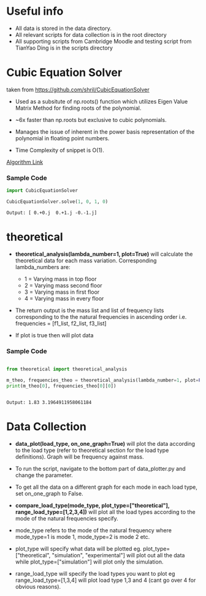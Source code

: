 # Useful info
* All data is stored in the data directory.
* All relevant scripts for data collection is in the root directory
* All supporting scripts from Cambridge Moodle and testing script from TianYao Ding is in the scripts directory


# Cubic Equation Solver

taken from https://github.com/shril/CubicEquationSolver


* Used as a subsitute of np.roots() function which utilizes Eigen Value Matrix Method for finding roots of the polynomial.

  

* ~6x faster than np.roots but exclusive to cubic polynomials.

  

* Manages the issue of inherent in the power basis representation of the polynomial in floating point numbers.

  

* Time Complexity of snippet is O(1).

  

[Algorithm Link](http://www.1728.org/cubic2.htm)

  

### Sample Code
```python
import CubicEquationSolver

CubicEquationSolver.solve(1, 0, 1, 0)
```
```
Output: [ 0.+0.j  0.+1.j -0.-1.j]
```

  

# theoretical

* **theoretical_analysis(lambda_number=1, plot=True)** will calculate the theoretical data for each mass variation. Corresponding lambda_numbers are:
	* 1 = Varying mass in top floor
	* 2 = Varying mass second floor
	* 3 = Varying mass in first floor
	* 4 = Varying mass in every floor

* The return output is the mass list and list of frequency lists corresponding to the the natural frequencies in ascending order i.e. frequencies = [f1_list, f2_list, f3_list]

* If plot is true then will plot data

### Sample Code

```python

from theoretical import theoretical_analysis

m_theo, frequencies_theo = theoretical_analysis(lambda_number=1, plot=False)
print(m_theo[0], frequencies_theo[0][0])

```

```

Output: 1.83 3.1964911958061184

```

# Data Collection
* **data_plot(load_type, on_one_graph=True)** will plot the data according to the load type (refer to theoretical section for the load type definitions). Graph will be frequency against mass.
* To run the script, navigate to the bottom part of data_plotter.py and change the parameter.
* To get all the data on a different graph for each mode in each load type, set on_one_graph to False.


* **compare_load_type(mode_type, plot_type=["theoretical"], range_load_type=[1,2,3,4])** will plot all the load types according to the mode of the natural frequencies specify.

* mode_type refers to the mode of the natural frequency where mode_type=1 is mode 1, mode_type=2 is mode 2 etc.

* plot_type will specify what data will be plotted eg. plot_type=["theoretical", "simulation", "experimental"] will plot out all the data while plot_type=["simulation"] will plot only the simulation.

* range_load_type will specify the load types you want to plot eg range_load_type=[1,3,4] will plot load type 1,3 and 4 (cant go over 4 for obvious reasons).